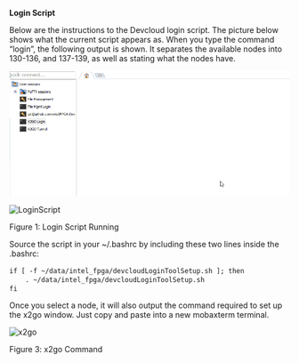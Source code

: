 **Login Script**

Below are the instructions to the Devcloud login script. The picture below shows what the current script appears as. When you type the command “login”, the following output is shown. It separates the available nodes into 130-136, and 137-139, as well as stating what the nodes have.

![](LoginScriptGif.gif)

![LoginScript](https://user-images.githubusercontent.com/55601103/68438972-cae71080-017a-11ea-98b3-e9d3e8c1b4dc.png)               

Figure 1: Login Script Running


 

Source the script in your ~/.bashrc by including these two lines inside the .bashrc:
```
if [ -f ~/data/intel_fpga/devcloudLoginToolSetup.sh ]; then
    . ~/data/intel_fpga/devcloudLoginToolSetup.sh
fi
```

 




 

 

 

 


 

Once you select a node, it will also output the command required to set up the x2go window. Just copy and paste into a new mobaxterm terminal. 

 

   ![x2go](https://user-images.githubusercontent.com/55601103/68438979-d20e1e80-017a-11ea-8fd6-db5919524051.png)

Figure 3: x2go Command

 

 
